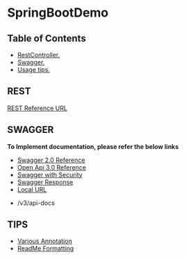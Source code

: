 # SpringBootDemo

## Table of Contents

 * [ RestController. ](#REST)
 * [ Swagger. ](#Swagger)
 * [ Usage tips. ](#Tips)

 ## REST
 [REST Reference URL](https://howtodoinjava.com/spring-boot2/rest/rest-api-example/)

 ## SWAGGER
 **To Implement documentation, please refer the below links**
 - [Swagger 2.0 Reference](https://dzone.com/articles/spring-boot-restful-api-documentation-with-swagger)
 - [Open Api 3.0 Reference](https://dzone.com/articles/openapi-3-documentation-with-spring-boot)
 - [Swagger with Security](https://stackoverflow.com/questions/37671125/how-to-configure-spring-security-to-allow-swagger-url-to-be-accessed-without-aut)
 - [Swagger Response](https://swagger.io/docs/specification/2-0/describing-responses/)
 - [Local URL](http://localhost:8090/swagger-ui/index.html)
  * /v3/api-docs
  
  
  ## TIPS
  - [Various Annotation](https://springframework.guru/spring-framework-annotations/)
  - [ReadMe Formatting](https://docs.github.com/en/free-pro-team@latest/github/writing-on-github/basic-writing-and-formatting-syntax)